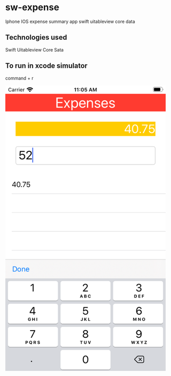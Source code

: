 # sw-expense
Iphone IOS expense summary app swift uitableview core data

## Technologies used
Swift
Uitableview
Core Sata

## To run in xcode simulator
command + r

![screen](screen.png)